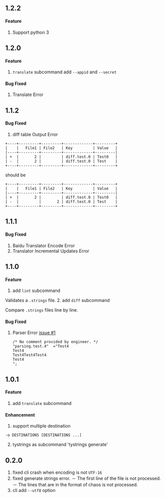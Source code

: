 1.2.2
---
#### Feature
1. Support python 3

1.2.0
---
#### Feature
1. `translate` subcommand add `--appid` and `--secret`

#### Bug Fixed
1. Translate Error

1.1.2
---
#### Bug Fixed
1. diff table Output Error

  ```
  +----+---------+---------+-------------+---------+
  |    |   File1 | File2   | Key         | Value   |
  |----+---------+---------+-------------+---------|
  | +  |       2 |         | diff.test.0 | Test0   |
  | -  |       2 |         | diff.test.0 | Test    |
  +----+---------+---------+-------------+---------+
  ```

  should be

  ```
  +----+---------+---------+-------------+---------+
  |    |   File1 | File2   | Key         | Value   |
  |----+---------+---------+-------------+---------|
  | +  |       2 |         | diff.test.0 | Test0   |
  | -  |         |       2 | diff.test.0 | Test    |
  +----+---------+---------+-------------+---------+
  ```

1.1.1
---
#### Bug Fixed
1. Baidu Translator Encode Error
2. Translator Incremental Updates Error

1.1.0
---
#### Feature
1. add `lint` subcommand

  Validates a `.strings` file.
2. add `diff` subcommand

  Compare `.strings` files line by line.

#### Bug Fixed
1. Parser Error [issue #1](https://github.com/luckytianyiyan/TyStrings/issues/1)
    ```
    /* No comment provided by engineer. */
    "parsing.test.4"  ="Test4
    Test4
    Test4Test4Test4
    Test4
    ";
    ```

1.0.1
---
#### Feature
1. add `translate` subcommand
#### Enhancement
1. support multiple destination
  ```
  -o DESTINATIONS [DESTINATIONS ...]
  ```
2. tystrings as subcommand 'tystrings generate'

0.2.0
---
1. fixed cli crash when encoding is not `UTF-16`
2. fixed generate strings error.
  － The first line of the file is not processed.
  － The lines that are in the format of chaos is not processed.
3. cli add `--utf8` option
